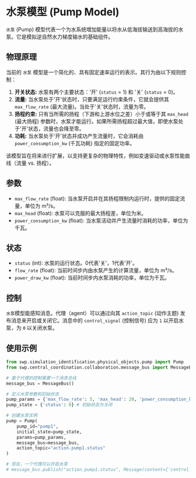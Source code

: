 # 水泵模型 (Pump Model)

`水泵` (Pump) 模型代表一个为水系统增加能量以将水从低海拔输送到高海拔的水泵。它是模拟逆自然水力梯度输水的基础组件。

## 物理原理

当前的 `水泵` 模型是一个简化的、具有固定速率运行的表示。其行为由以下规则控制：

1.  **开关状态:** 水泵有两个主要状态：'开' (`status` = 1) 和 '关' (`status` = 0)。
2.  **流量:** 当水泵处于'开'状态时，只要满足运行约束条件，它就会提供其 `max_flow_rate` (最大流量)。当处于'关'状态时，流量为零。
3.  **扬程约束:** 只有当所需的扬程（下游和上游水位之差）小于或等于其 `max_head` (最大扬程) 参数时，水泵才能运行。如果所需扬程超过最大值，即使水泵处于'开'状态，流量也会降至零。
4.  **功耗:** 当水泵处于'开'状态并成功产生流量时，它会消耗由 `power_consumption_kw` (千瓦功耗) 指定的固定功率。

该模型旨在将来进行扩展，以支持更复杂的物理特性，例如变速驱动或水泵性能曲线（流量 vs. 扬程）。

## 参数

- `max_flow_rate` (float): 当水泵开启并在其扬程限制内运行时，提供的固定流量，单位为 m³/s。
- `max_head` (float): 水泵可以克服的最大扬程差，单位为米。
- `power_consumption_kw` (float): 当水泵活动并产生流量时消耗的功率，单位为千瓦。

## 状态

- `status` (int): 水泵的运行状态。0代表'关'，1代表'开'。
- `flow_rate` (float): 当前时间步内由水泵产生的计算流量，单位为 m³/s。
- `power_draw_kw` (float): 当前时间步内水泵消耗的功率，单位为千瓦。

## 控制

`水泵`模型能感知消息。代理（agent）可以通过向其 `action_topic` (动作主题) 发布消息来开启或关闭它。消息中的 `control_signal` (控制信号) 应为 `1` 以开启水泵，为 `0` 以关闭水泵。

## 使用示例

```python
from swp.simulation_identification.physical_objects.pump import Pump
from swp.central_coordination.collaboration.message_bus import MessageBus

# 基于代理的控制需要一个消息总线
message_bus = MessageBus()

# 定义水泵参数和初始状态
pump_params = {'max_flow_rate': 5, 'max_head': 20, 'power_consumption_kw': 75}
pump_state = {'status': 0} # 初始状态为关闭

# 创建水泵实例
pump = Pump(
    pump_id="pump1",
    initial_state=pump_state,
    params=pump_params,
    message_bus=message_bus,
    action_topic="action.pump1.status"
)

# 现在，一个代理可以开启水泵
# message_bus.publish("action.pump1.status", Message(content={'control_signal': 1}))
```
